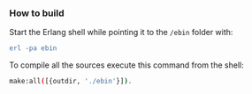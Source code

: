 ### How to build
Start the Erlang shell while pointing it to the `/ebin` folder with:
```erlang
erl -pa ebin
```
To compile all the sources execute this command from the shell:
```bash
make:all([{outdir, './ebin'}]).
```
